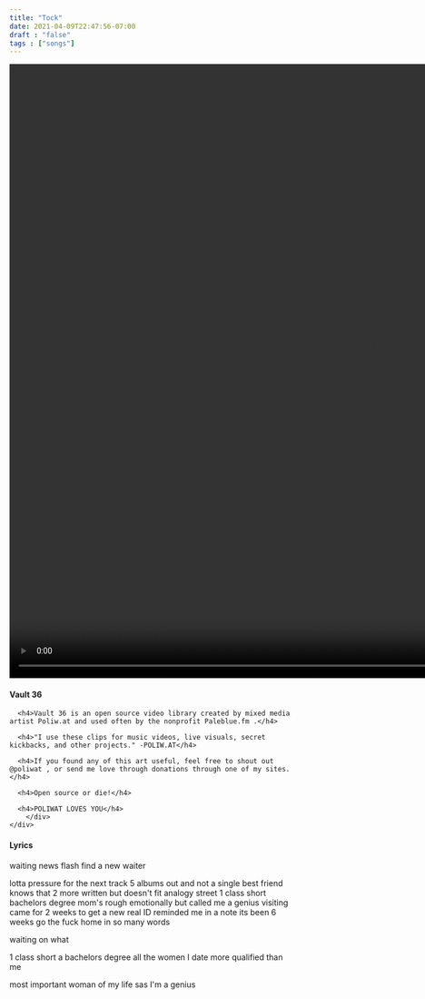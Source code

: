 ```yaml
---
title: "Tock"
date: 2021-04-09T22:47:56-07:00
draft : "false"
tags : ["songs"]
---
```


<div id="video-viewport-blog">
  <video width="1280" height="1080" loop mute controls>
    <source src="https://poliwatvideos.s3.us-east-2.amazonaws.com/vault361.mp4" type="video/mp4" />
    <source src="https://poliwatvideos.s3.us-east-2.amazonaws.com/vault361.webm" type="video/webm" />
  </video>
</div>

<!--more-->

<!-- {{ partial "head.html" . }} -->
  <!-- {{ block "sidebar.html" . }}
  {{ end }}
  {{ block "top2" . }}
  {{ end }} -->

<!-- <link rel="stylesheet" href="{{ "css/homepage.css" | absURL }}">
<link rel="stylesheet" href="{{ "css/custom.css" | absURL }}"> -->
<!-- <link rel="stylesheet" href="{{ "css/video.css" | absURL }}"> -->

<div class="">
	<div class="inner">
		<div>
      <h4>Vault 36</h4>

      <h4>Vault 36 is an open source video library created by mixed media artist Poliw.at and used often by the nonprofit Paleblue.fm .</h4>

      <h4>"I use these clips for music videos, live visuals, secret kickbacks, and other projects." -POLIW.AT</h4>

      <h4>If you found any of this art useful, feel free to shout out @poliwat , or send me love through donations through one of my sites.</h4>

      <h4>Open source or die!</h4>

      <h4>POLIWAT LOVES YOU</h4>
		</div>
	</div>
</div>

<!-- <div class="container">
  <div class="row">
    <h1>VIZZY</h1>
</div> -->


#### Lyrics

waiting
news flash
find a new waiter

lotta pressure for the next track
5 albums out and not a single best friend knows that
2 more written
but doesn't fit analogy street
1 class short bachelors degree
mom's rough emotionally
but called me a genius visiting
came for 2 weeks to get a new real ID
reminded me in a note
its been 6 weeks
go the fuck home
in so many words

waiting on  what

1 class short a bachelors degree
all the women I date more qualified than me

most important woman of my life
sas I'm a genius



```

```

<!--
♩     Musical quarter note     &#9833;
♪     Musical eighth note      &#9834;
♫     Musical single bar note  &#9835;
♬     Musical double bar note  &#9836;
𝄪     Double sharp note                  &#119082;
𝄆     Musical Symbol Left Repeat Sign    &#x1D106;
𝄇     Musical Symbol Right Repeat Sign   &#x1D107;
𝄈     Musical Symbol Repeat Dots         &#x1D108;
𝄐     Musical Symbol Fermata             &#x1D110;
𝄑     Musical Symbol Fermata Below       &#x1D111;
𝄒     Musical Symbol Breath Mark         &#x1D112;
𝆒     Musical Symbol Crescendo           &#x1D192;
𝆓     Musical Symbol Decrescendo         &#x1D193;
𝄫     Double flat note                   &#119083;
𝄞     G clef     &#119070;
𝄢     F clef     &#119074;
𝄡     C clef     &#119073; -->
